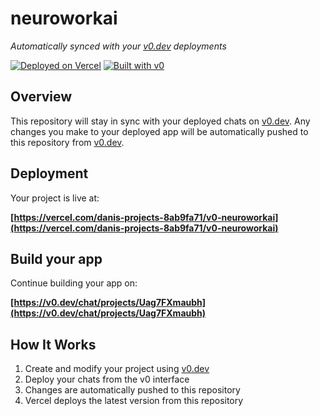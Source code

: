 # neuroworkai

*Automatically synced with your [v0.dev](https://v0.dev) deployments*

[![Deployed on Vercel](https://img.shields.io/badge/Deployed%20on-Vercel-black?style=for-the-badge&logo=vercel)](https://vercel.com/danis-projects-8ab9fa71/v0-neuroworkai)
[![Built with v0](https://img.shields.io/badge/Built%20with-v0.dev-black?style=for-the-badge)](https://v0.dev/chat/projects/Uag7FXmaubh)

## Overview

This repository will stay in sync with your deployed chats on [v0.dev](https://v0.dev).
Any changes you make to your deployed app will be automatically pushed to this repository from [v0.dev](https://v0.dev).

## Deployment

Your project is live at:

**[https://vercel.com/danis-projects-8ab9fa71/v0-neuroworkai](https://vercel.com/danis-projects-8ab9fa71/v0-neuroworkai)**

## Build your app

Continue building your app on:

**[https://v0.dev/chat/projects/Uag7FXmaubh](https://v0.dev/chat/projects/Uag7FXmaubh)**

## How It Works

1. Create and modify your project using [v0.dev](https://v0.dev)
2. Deploy your chats from the v0 interface
3. Changes are automatically pushed to this repository
4. Vercel deploys the latest version from this repository